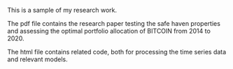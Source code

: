 This is a sample of my research work. 

The pdf file contains the research paper testing the safe haven properties and assessing the optimal portfolio allocation of BITCOIN from 2014 to 2020.

The html file contains related code, both for processing the time series data and relevant models.
